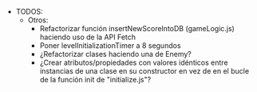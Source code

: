 - TODOS:
    - Otros:
        - Refactorizar función insertNewScoreIntoDB (gameLogic.js) haciendo uso de la API Fetch
        - Poner levelInitializationTimer a 8 segundos
        - ¿Refactorizar clases haciendo una de Enemy?
        - ¿Crear atributos/propiedades con valores idénticos entre instancias de una clase en su constructor en vez de en el bucle de la función init de "initialize.js"?